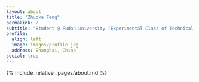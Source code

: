 ```yaml
---
layout: about
title: "Zhuoka Feng"
permalink: /
subtitle: "Student @ Fudan University (Experimental Class of Technical Sciences, CS focus)"
profile:
  align: left
  image: images/profile.jpg
  address: Shanghai, China
social: true
---
```


{% include_relative _pages/about.md %}
